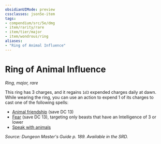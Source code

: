 ```yaml
---
obsidianUIMode: preview
cssclasses: json5e-item
tags:
- compendium/src/5e/dmg
- item/rarity/rare
- item/tier/major
- item/wondrous/ring
aliases: 
- "Ring of Animal Influence"
---
```

# Ring of Animal Influence
*Ring, major, rare*  


This ring has 3 charges, and it regains `1d3` expended charges daily at dawn. While wearing the ring, you can use an action to expend 1 of its charges to cast one of the following spells:

- [Animal friendship](5E2014官方资源/spells/animal-friendship.md) (save DC 13)  
- [Fear](5E2014官方资源/spells/fear.md) (save DC 13), targeting only beasts that have an Intelligence of 3 or lower  
- [Speak with animals](5E2014官方资源/spells/speak-with-animals.md)  

*Source: Dungeon Master's Guide p. 189. Available in the SRD.*